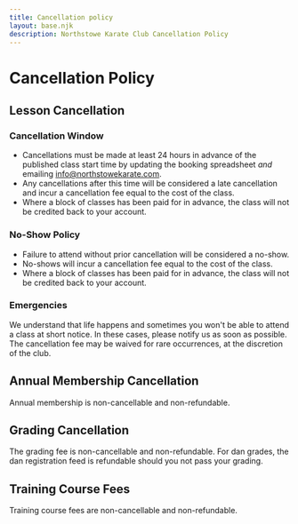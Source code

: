 ```yaml
---
title: Cancellation policy
layout: base.njk
description: Northstowe Karate Club Cancellation Policy
---
```

# Cancellation Policy

## Lesson Cancellation

### Cancellation Window

* Cancellations must be made at least 24 hours in advance of the published class start time by updating the booking spreadsheet *and* emailing info@northstowekarate.com. 
* Any cancellations after this time will be considered a late cancellation and incur  a cancellation fee equal to the cost of the class.
* Where a block of classes has been paid for in advance, the class will not be credited back to your account.

### No-Show Policy

* Failure to attend without prior cancellation will be considered a no-show.
* No-shows will incur a cancellation fee equal to the cost of the class.
* Where a block of classes has been paid for in advance, the class will not be credited back to your account.

### Emergencies

We understand that life happens and sometimes you won't be able to attend a class at short notice. In these cases, please notify us as soon as possible. The cancellation fee may be waived for rare occurrences, at the discretion of the club.

## Annual Membership Cancellation
Annual membership is non-cancellable and non-refundable.

## Grading Cancellation
The grading fee is non-cancellable and non-refundable. For dan grades, the dan registration feed is refundable should you not pass your grading.

## Training Course Fees
Training course fees are non-cancellable and non-refundable.
